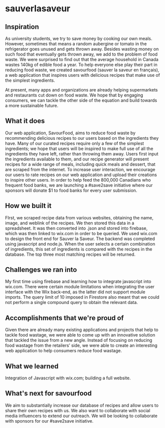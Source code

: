 # sauverlasaveur

## Inspiration
As university students, we try to save money by cooking our own meals. However, sometimes that means a random aubergine or tomato in the refrigerator goes unused and gets thrown away. Besides wasting money on such food that eventually gets thrown away, we add to the problem of food waste. We were surprised to find out that the average household in Canada wastes 140kg of edible food a year. To help everyone else play their part in reducing food waste, we created savourfood (sauver la saveur en français), a web application that inspires users with delicious recipes that make use of the simplest ingredients. 

At present, many apps and organizations are already helping supermarkets and restaurants cut down on food waste. We hope that by engaging consumers, we can tackle the other side of the equation and build towards a more sustainable future.

## What it does
Our web application, SavourFood, aims to reduce food waste by recommending delicious recipes to our users based on the ingredients they have. Many of our curated recipes require only a few of the simplest ingredients; we hope that users will be inspired to make full use of all the ingredients they have left, rather than throwing them away. Users first input the ingredients available to them, and our recipe generator will present recipes for a wide range of meals, including quick meals and dessert, that are scraped from the internet. To increase user interaction, we encourage our users to rate recipes on our web application and upload their creations to inspire other users. In order to help feed the 800,000 Canadians who frequent food banks, we are launching a #save2save initiative where our sponsors will donate $1 to food banks for every user submission. 

## How we built it
FIrst, we scraped recipe data from various websites, obtaining the name, image, and weblink of the recipes. We then stored this data in a spreadsheet. It was then converted into .json and stored into firebase, which was then linked to wix.com in order to be queried. We used wix.com to design the front end for Sauver la Saveur. The backend was completed using javascript and node.js. When the user selects a certain combination of ingredients, this set of ingredients is compared with the recipes in the database. The top three most matching recipes will be returned.

## Challenges we ran into
My first time using firebase and learning how to integrate javascript into wix.com. There were certain module limitations when integrating the user interface with the Wix back-end, as the latter did not support module imports. The query limit of 10 imposed in Firestore also meant that we could not perform a single compound query to obtain the relevant data. 

## Accomplishments that we're proud of
Given there are already many existing applications and projects that help to tackle food wastage, we were able to come up with an innovative solution that tackled the issue from a new angle. Instead of focusing on reducing food wastage from the retailers’ side, we were able to create an interesting web application to help consumers reduce food wastage.

## What we learned
Integration of Javascript with wix.com; building a full website.

## What's next for savourfood
We aim to substantially increase our database of recipes and allow users to share their own recipes with us. We also want to collaborate with social media influencers to extend our outreach. We will be looking to collaborate with sponsors for our #save2save initiative.
